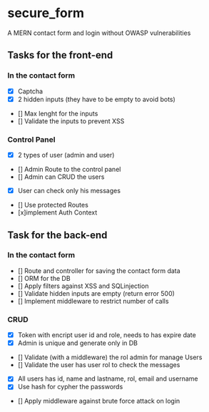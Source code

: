 # secure_form
A MERN contact form and login without OWASP vulnerabilities

## Tasks for the front-end
### In the contact form
- [x] Captcha
- [x] 2 hidden inputs (they have to be empty to avoid bots)
- [] Max lenght for the inputs
- [] Validate the inputs to prevent XSS
### Control Panel
- [x] 2 types of user (admin and user)
- [] Admin Route to the control panel
- [] Admin can CRUD the users
- [x] User can check only his messages
- [] Use protected Routes
- [x]implement Auth Context

## Task for the back-end
### In the contact form
- [] Route and controller for saving the contact form data
- [] ORM for the DB
- [] Apply filters against XSS and SQLinjection
- [] Validate hidden inputs are empty (return error 500)
- [] Implement middleware to restrict number of calls
### CRUD
- [x] Token with encript user id and role, needs to has expire date
- [x] Admin is unique and generate only in DB
- [] Validate (with a middleware) the rol admin for manage Users
- [] Validate the user has user rol to check the messages
- [x] All users has id, name and lastname, rol, email  and username
- [x] Use hash for cypher the passwords
- [] Apply middleware against brute force attack on login
